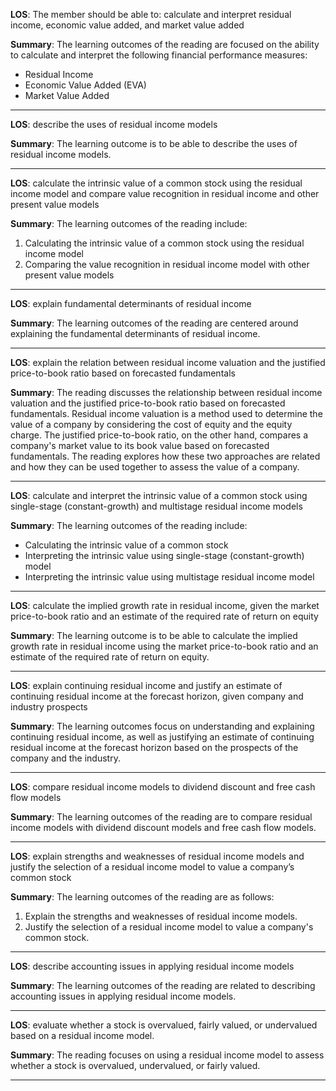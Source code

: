  **LOS**: The member should be able to: calculate and interpret residual income, economic value added, and market value added 
 
 **Summary**: The learning outcomes of the reading are focused on the ability to calculate and interpret the following financial performance measures:
- Residual Income
- Economic Value Added (EVA)
- Market Value Added  

 _________ 
 **LOS**:  describe the uses of residual income models 
 
 **Summary**: The learning outcome is to be able to describe the uses of residual income models.  

 _________ 
 **LOS**:  calculate the intrinsic value of a common stock using the residual income model and compare value recognition in residual income and other present value models 
 
 **Summary**: The learning outcomes of the reading include:

1. Calculating the intrinsic value of a common stock using the residual income model
2. Comparing the value recognition in residual income model with other present value models  

 _________ 
 **LOS**:  explain fundamental determinants of residual income 
 
 **Summary**: The learning outcomes of the reading are centered around explaining the fundamental determinants of residual income.  

 _________ 
 **LOS**:  explain the relation between residual income valuation and the justified price-to-book ratio based on forecasted fundamentals 
 
 **Summary**: The reading discusses the relationship between residual income valuation and the justified price-to-book ratio based on forecasted fundamentals. Residual income valuation is a method used to determine the value of a company by considering the cost of equity and the equity charge. The justified price-to-book ratio, on the other hand, compares a company's market value to its book value based on forecasted fundamentals. The reading explores how these two approaches are related and how they can be used together to assess the value of a company.  

 _________ 
 **LOS**:  calculate and interpret the intrinsic value of a common stock using single-stage (constant-growth) and multistage residual income models 
 
 **Summary**: The learning outcomes of the reading include:
- Calculating the intrinsic value of a common stock
- Interpreting the intrinsic value using single-stage (constant-growth) model
- Interpreting the intrinsic value using multistage residual income model  

 _________ 
 **LOS**:  calculate the implied growth rate in residual income, given the market price-to-book ratio and an estimate of the required rate of return on equity 
 
 **Summary**: The learning outcome is to be able to calculate the implied growth rate in residual income using the market price-to-book ratio and an estimate of the required rate of return on equity.  

 _________ 
 **LOS**:  explain continuing residual income and justify an estimate of continuing residual income at the forecast horizon, given company and industry prospects 
 
 **Summary**: The learning outcomes focus on understanding and explaining continuing residual income, as well as justifying an estimate of continuing residual income at the forecast horizon based on the prospects of the company and the industry.  

 _________ 
 **LOS**:  compare residual income models to dividend discount and free cash flow models 
 
 **Summary**: The learning outcomes of the reading are to compare residual income models with dividend discount models and free cash flow models.  

 _________ 
 **LOS**:  explain strengths and weaknesses of residual income models and justify the selection of a residual income model to value a company’s common stock 
 
 **Summary**: The learning outcomes of the reading are as follows:
1. Explain the strengths and weaknesses of residual income models.
2. Justify the selection of a residual income model to value a company's common stock.  

 _________ 
 **LOS**:  describe accounting issues in applying residual income models 
 
 **Summary**: The learning outcomes of the reading are related to describing accounting issues in applying residual income models.  

 _________ 
 **LOS**:  evaluate whether a stock is overvalued, fairly valued, or undervalued based on a residual income model. 
 
 **Summary**: The reading focuses on using a residual income model to assess whether a stock is overvalued, undervalued, or fairly valued.  

 _________ 
